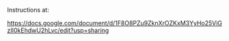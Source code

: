 Instructions at:

https://docs.google.com/document/d/1F8O8PZu9ZknXrOZKxM3YyHo25ViGzII0kEhdwU2hLvc/edit?usp=sharing